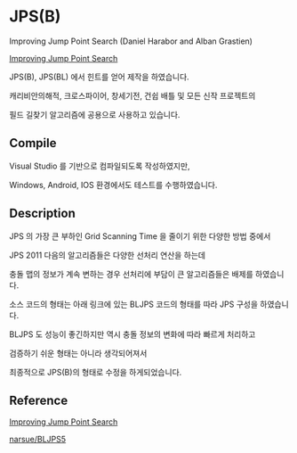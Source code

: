 # JPS(B)

Improving Jump Point Search (Daniel Harabor and Alban Grastien)

[Improving Jump Point Search](http://grastien.net/ban/articles/hg-icaps14.pdf)

JPS(B), JPS(BL) 에서 힌트를 얻어 제작을 하였습니다.

캐리비안의해적, 크로스파이어, 창세기전, 건쉽 배틀 및 모든 신작 프로젝트의 

필드 길찾기 알고리즘에 공용으로 사용하고 있습니다.


## Compile

Visual Studio 를 기반으로 컴파일되도록 작성하였지만,

Windows, Android, IOS 환경에서도 테스트를 수행하였습니다.


## Description

JPS 의 가장 큰 부하인 Grid Scanning Time 을 줄이기 위한 다양한 방법 중에서

JPS 2011 다음의 알고리즘들은 다양한 선처리 연산을 하는데

충돌 맵의 정보가 계속 변하는 경우 선처리에 부담이 큰 알고리즘들은 배제를 하였습니다.

소스 코드의 형태는 아래 링크에 있는 BLJPS 코드의 형태를 따라 JPS 구성을 하였습니다.

BLJPS 도 성능이 좋긴하지만 역시 충돌 정보의 변화에 따라 빠르게 처리하고 

검증하기 쉬운 형태는 아니라 생각되어져서

최종적으로 JPS(B)의 형태로 수정을 하게되었습니다.


## Reference

[Improving Jump Point Search](http://grastien.net/ban/articles/hg-icaps14.pdf)

[narsue/BLJPS5](https://github.com/narsue/BLJPS5)
